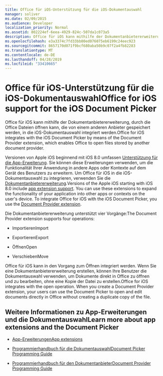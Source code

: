 ```yaml
---
title: Office für iOS-Unterstützung für die iOS-Dokumentauswahl
manager: soliver
ms.date: 02/09/2015
ms.audience: Developer
localization_priority: Normal
ms.assetid: 802224ef-6eea-4929-824c-507da1c073a5
description: Office für iOS kann mithilfe der Dokumentanbietererweiterung, durch die Office Dateien öffnen kann, die von einem anderen Anbieter gespeichert werden, in die iOS-Dokumentauswahl integriert werden.
ms.openlocfilehash: e3a3374c7fd33bb00ed076075eb6199c24eec923
ms.sourcegitcommit: 8657170d071f9bcf680aba50b9c07f2a4fb82283
ms.translationtype: MT
ms.contentlocale: de-DE
ms.lasthandoff: 04/28/2019
ms.locfileid: "33410665"
---
```

# <a name="office-for-ios-support-for-the-ios-document-picker"></a><span data-ttu-id="2a5a2-103">Office für iOS-Unterstützung für die iOS-Dokumentauswahl</span><span class="sxs-lookup"><span data-stu-id="2a5a2-103">Office for iOS support for the iOS Document Picker</span></span>

<span data-ttu-id="2a5a2-104">Office für iOS kann mithilfe der Dokumentanbietererweiterung, durch die Office Dateien öffnen kann, die von einem anderen Anbieter gespeichert werden, in die iOS-Dokumentauswahl integriert werden.</span><span class="sxs-lookup"><span data-stu-id="2a5a2-104">Office for iOS integrates with the iOS Document Picker by means of the Document Provider extension, which enables Office to open files stored by another document provider.</span></span>
  
<span data-ttu-id="2a5a2-p101">Versionen von Apple iOS beginnend mit iOS 8.0 umfassen [Unterstützung für die App-Erweiterung](https://developer.apple.com/library/prerelease/ios/documentation/General/Conceptual/ExtensibilityPG/index.html#//apple_ref/doc/uid/TP40014214-CH20-SW1). Sie können diese Erweiterungen verwenden, um die Funktionalität Ihrer Anwendung in andere Apps oder Kontexte auf dem Gerät des Benutzers zu erweitern. Um Office für iOS in die iOS-Dokumentauswahl zu integrieren, verwenden Sie die [Dokumentanbietererweiterung](https://developer.apple.com/library/prerelease/ios/documentation/General/Conceptual/ExtensibilityPG/FileProvider.html).</span><span class="sxs-lookup"><span data-stu-id="2a5a2-p101">Versions of the Apple iOS starting with iOS 8.0 include [app extension support](https://developer.apple.com/library/prerelease/ios/documentation/General/Conceptual/ExtensibilityPG/index.html#//apple_ref/doc/uid/TP40014214-CH20-SW1). You can use these extensions to expand the functionality of your application into other apps or contexts on the user's device. To integrate Office for iOS with the iOS Document Picker, you use the [Document Provider extension](https://developer.apple.com/library/prerelease/ios/documentation/General/Conceptual/ExtensibilityPG/FileProvider.html).</span></span>
  
<span data-ttu-id="2a5a2-108">Die Dokumentanbietererweiterung unterstützt vier Vorgänge:</span><span class="sxs-lookup"><span data-stu-id="2a5a2-108">The Document Provider extension supports four operations:</span></span>
  
- <span data-ttu-id="2a5a2-109">Importieren</span><span class="sxs-lookup"><span data-stu-id="2a5a2-109">Import</span></span>
    
- <span data-ttu-id="2a5a2-110">Exportieren</span><span class="sxs-lookup"><span data-stu-id="2a5a2-110">Export</span></span>
    
- <span data-ttu-id="2a5a2-111">Öffnen</span><span class="sxs-lookup"><span data-stu-id="2a5a2-111">Open</span></span>
    
- <span data-ttu-id="2a5a2-112">Verschieben</span><span class="sxs-lookup"><span data-stu-id="2a5a2-112">Move</span></span>
    
<span data-ttu-id="2a5a2-p102">Office für iOS kann in den Vorgang zum Öffnen integriert werden. Wenn Sie eine Dokumentanbietererweiterung erstellen, können Ihre Benutzer die Dokumentauswahl verwenden, um Dokumente direkt in Office zu öffnen und zu bearbeiten, ohne eine Kopie der Datei zu erstellen.</span><span class="sxs-lookup"><span data-stu-id="2a5a2-p102">Office for iOS integrates with the open operation. When you create a Document Provider extension, your users can use the Document Picker to open and edit documents directly in Office without creating a duplicate copy of the file.</span></span>
  
## <a name="learn-more-about-app-extensions-and-the-document-picker"></a><span data-ttu-id="2a5a2-115">Weitere Informationen zu App-Erweiterungen und die Dokumentauswahl</span><span class="sxs-lookup"><span data-stu-id="2a5a2-115">Learn more about app extensions and the Document Picker</span></span>
<span data-ttu-id="2a5a2-116"><a name="bk_addresources"> </a></span><span class="sxs-lookup"><span data-stu-id="2a5a2-116"><a name="bk_addresources"> </a></span></span>

- [<span data-ttu-id="2a5a2-117">App-Erweiterungen</span><span class="sxs-lookup"><span data-stu-id="2a5a2-117">App extensions</span></span>](https://developer.apple.com/library/prerelease/ios/documentation/General/Conceptual/ExtensibilityPG/index.html#//apple_ref/doc/uid/TP40014214-CH20-SW1)
    
- [<span data-ttu-id="2a5a2-118">Programmierhandbuch für die Dokumentauswahl</span><span class="sxs-lookup"><span data-stu-id="2a5a2-118">Document Picker Programming Guide</span></span>](https://developer.apple.com/library/prerelease/ios/documentation/FileManagement/Conceptual/DocumentPickerProgrammingGuide/Introduction/Introduction.html)
    
- [<span data-ttu-id="2a5a2-119">Programmierhandbuch für den Dokumentanbieter</span><span class="sxs-lookup"><span data-stu-id="2a5a2-119">Document Provider Programming Guide</span></span>](https://developer.apple.com/library/prerelease/ios/documentation/General/Conceptual/ExtensibilityPG/FileProvider.html)
    


